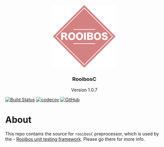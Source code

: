 <p align="center">
  <img src="images/logo.png" alt="Rooibos test framework" width="200" height="200"/>
</p>
<h3 align="center">
RooibosC
</h3>
<p align="center">
  Version 1.0.7
</p>

[![Build Status](https://travis-ci.org/georgejecook/rooibosPreprocessor.svg?branch=master)](https://travis-ci.org/georgejecook/rooibosPreprocessor)
[![codecov](https://codecov.io/gh/georgejecook/rooibosPreprocessor/branch/master/graph/badge.svg)](https://codecov.io/gh/georgejecook/rooibosPreprocessor)
[![GitHub](https://img.shields.io/github/release/georgejecook/rooibosPreprocessor.svg?style=flat-square)](https://github.com/georgejecook/rooibosPreprocessor/releases) 

# About

This repo contains the source for `rooibosC` preprocessor, which is used by the  - [Rooibos unit testing framework](https://github.com/georgejecook/rooibos). Please go there for more info.


